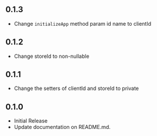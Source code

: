 ## 0.1.3

* Change `initializeApp` method param id name to clientId

## 0.1.2

* Change storeId to non-nullable

## 0.1.1

* Change the setters of clientId and storeId to private

## 0.1.0

* Initial Release
* Update documentation on README.md. 
